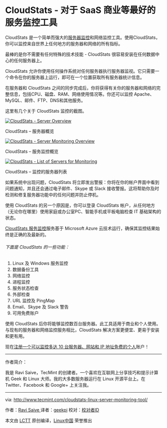 CloudStats - 对于 SaaS 商业等最好的服务监控工具
============================================================

CloudStats 是一个简单而强大的[服务器监控][1]和网络监控工具。使用CloudStats，你可以监控来自世界上任何地方的服务器和网络的所有指标。

最棒的是你不需要有任何特殊的技术技能 - CloudStats 很容易安装在任何数据中心的任何服务器上。

CloudStats 允许你使用任何操作系统对任何服务器执行服务器监视。它只需要一个命令在你的服务器上运行，即可在一个位置获取所有服务器统计信息。

在服务器和 CloudStats 之间的同步完成后，你将获得有关你的服务器和网络的完整信息，包括CPU、磁盘、RAM、网络使用情况等。你还可以监控 Apache、MySQL、邮件、FTP、DNS和其他服务。

这里有几个关于 CloudStats 监控的截图。

[
 ![CloudStats - Server Overview](http://www.tecmint.com/wp-content/uploads/2017/02/CloudStats-Server-Overview.png) 
][2]

CloudStats – 服务器概览

[
 ![CloudStats - Server Monitoring Overview](http://www.tecmint.com/wp-content/uploads/2017/02/CloudStats-Server-Monitoring-Overview.png) 
][3]

CloudStats – 服务监控概览

[
 ![CloudStats - List of Servers for Monitoring](http://www.tecmint.com/wp-content/uploads/2017/02/CloudStats-Server-Monitoring.png) 
][4]

CloudStats – 监控的服务器列表

如果系统中出现问题，CloudStats 将立即发出警报：你将在你的帐户界面中看到问题通知，并且还会通过电子邮件、Skype 或 Slack 接收警报。这将帮助你及时检测和修复服务器功能中的任何问题并防止停机。

使用 CloudStats 的另一个原因是，你可以登录 CloudStats 帐户，从任何地方（无论你在哪里）使用家庭或办公室PC、智能手机或平板电脑检查 IT 基础架构的状态。

[CloudStats 服务监控][5]服务基于 Microsoft Azure 云技术运行，确保其监控结果始终是正确的及最新的。

###### 下面是 CloudStats 的一些功能：

1.  Linux 及 Windows 服务监控
2.  数据备份工具
3.  网络监控
4.  进程监控
5.  服务状态检查
6.  外部检查
7.  URL 监控及 PingMap
8.  Email、Skype 及 Slack 警告
9.  可用免费账户

使用 CloudStats 后你将能够监控数百台服务器。此工具适用于商业和个人使用。与现有的服务器和网络监控服务相比，CloudStats 解决方案更便宜、更易于安装和更有用。

现在[注册一个可以监控多达 10 台服务器、网站和 IP 地址免费的个人][6]账户！

--------------------------------------------------------------------------------

作者简介：

我是 Ravi Saive，TecMint 的创建者。一个喜欢在互联网上分享技巧和提示计算机 Geek 和 Linux 大师。我的大多数服务器运行在 Linux 开源平台上。在 Twitter、Facebook 和 Google+ 上关注我。

--------------------------------------------------------------------------------


via: http://www.tecmint.com/cloudstats-linux-server-monitoring-tool/

作者：[Ravi Saive ][a]
译者：[geekpi](https://github.com/geekpi)
校对：[校对者ID](https://github.com/校对者ID)

本文由 [LCTT](https://github.com/LCTT/TranslateProject) 原创编译，[Linux中国](https://linux.cn/) 荣誉推出

[a]:http://www.tecmint.com/author/admin/
[00]:https://twitter.com/ravisaive
[01]:https://www.facebook.com/ravi.saive
[02]:https://plus.google.com/u/0/+RaviSaive
[1]:https://servermonitoring.me/?utm_source=tecmint1&utm_campaign=tecmint1&utm_medium=tecmintpost1
[2]:http://www.tecmint.com/wp-content/uploads/2017/02/CloudStats-Server-Overview.png
[3]:http://www.tecmint.com/wp-content/uploads/2017/02/CloudStats-Server-Monitoring-Overview.png
[4]:http://www.tecmint.com/wp-content/uploads/2017/02/CloudStats-Server-Monitoring.png
[5]:https://servermonitoring.me/?utm_source=tecmint1&utm_campaign=tecmint1&utm_medium=tecmintpost1
[6]:https://servermonitoring.me/?utm_source=tecmint1&utm_campaign=tecmint1&utm_medium=tecmintpost1
